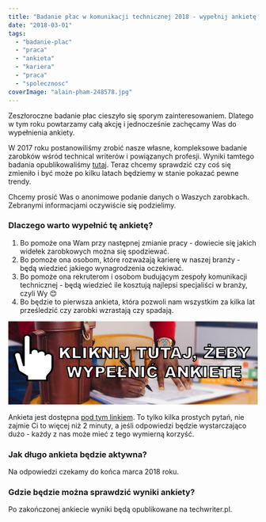 ```yaml
---
title: "Badanie płac w komunikacji technicznej 2018 - wypełnij ankietę!"
date: "2018-03-01"
tags:
  - "badanie-plac"
  - "praca"
  - "ankieta"
  - "kariera"
  - "praca"
  - "spolecznosc"
coverImage: "alain-pham-248578.jpg"
---
```


Zeszłoroczne badanie płac cieszyło się sporym zainteresowaniem. Dlatego w tym
roku powtarzamy całą akcję i jednocześnie zachęcamy Was do wypełnienia ankiety.

W 2017 roku postanowiliśmy zrobić nasze własne, kompleksowe badanie zarobków
wśród technical writerów i powiązanych profesji. Wyniki tamtego badania
opublikowaliśmy
[tutaj](http://techwriter.pl/wyniki-badania-plac-w-komunikacji-technicznej/).
Teraz chcemy sprawdzić czy coś się zmieniło i być może po kilku latach będziemy
w stanie pokazać pewne trendy.

Chcemy prosić Was o anonimowe podanie danych o Waszych zarobkach. Zebranymi
informacjami oczywiście się podzielimy.

### Dlaczego warto wypełnić tę ankietę?

1. Bo pomoże ona Wam przy następnej zmianie pracy - dowiecie się jakich widełek
   zarobkowych można się spodziewać.
2. Bo pomoże ona osobom, które rozważają karierę w naszej branży - będą wiedzieć
   jakiego wynagrodzenia oczekiwać.
3. Bo pomoże ona rekruterom i osobom budującym zespoły komunikacji technicznej -
   będą wiedzieć ile kosztują najlepsi specjaliści w branży, czyli Wy 😊
4. Bo będzie to pierwsza ankieta, która pozwoli nam wszystkim za kilka lat
   prześledzić czy zarobki wzrastają czy spadają.

[![](images/wypelnij-ankiete-link-1.jpg)](https://docs.google.com/forms/d/1PHQneGyEOXiO9-CNtJ4TLel4mz60rLu00YccMSsmx6E/)

Ankieta jest dostępna
[pod tym linkiem](https://docs.google.com/forms/d/1PHQneGyEOXiO9-CNtJ4TLel4mz60rLu00YccMSsmx6E/).
To tylko kilka prostych pytań, nie zajmie Ci to więcej niż 2 minuty, a jeśli
odpowiedzi będzie wystarczająco dużo - każdy z nas może mieć z tego wymierną
korzyść.

### Jak długo ankieta będzie aktywna?

Na odpowiedzi czekamy do końca marca 2018 roku.

### Gdzie będzie można sprawdzić wyniki ankiety?

Po zakończonej ankiecie wyniki będą opublikowane na techwriter.pl.
